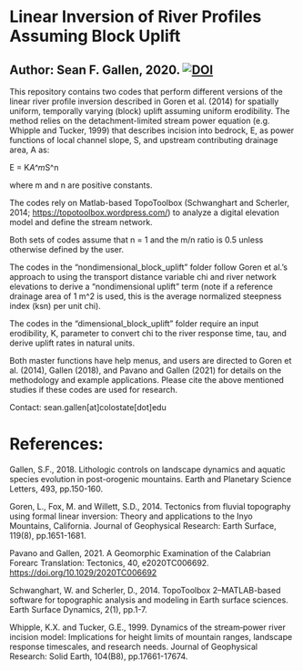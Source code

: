 # Linear Inversion of River Profiles Assuming Block Uplift

## Author: Sean F. Gallen, 2020. [![DOI](https://zenodo.org/badge/314364091.svg)](https://zenodo.org/badge/latestdoi/314364091)

This repository contains two codes that perform different versions of the linear river profile inversion described in Goren et al. (2014) for spatially uniform, temporally varying (block) uplift assuming uniform erodibility. The method relies on the detachment-limited stream power equation (e.g. Whipple and Tucker, 1999) that describes incision into bedrock, E, as power functions of local channel slope, S, and upstream contributing drainage area, A as:

E = K*A^m*S^n

where m and n are positive constants.

The codes rely on Matlab-based TopoToolbox (Schwanghart and Scherler, 2014; https://topotoolbox.wordpress.com/) to analyze a digital elevation model and define the stream network.

Both sets of codes assume that n = 1 and the m/n ratio is 0.5 unless otherwise defined by the user.

The codes in the “nondimensional_block_uplift” folder follow Goren et al.’s approach to using the transport distance variable chi and river network elevations to derive a “nondimensional uplift” term (note if a reference drainage area of 1 m^2 is used, this is the average normalized steepness index (ksn) per unit chi).

The codes in the “dimensional_block_uplift” folder require an input erodibility, K, parameter to convert chi to the river response time, tau, and derive uplift rates in natural units.

Both master functions have help menus, and users are directed to Goren et al. (2014), Gallen (2018), and Pavano and Gallen (2021) for details on the methodology and example applications. Please cite the above mentioned studies if these codes are used for research.

Contact:
sean.gallen[at]colostate[dot]edu

# References:

Gallen, S.F., 2018. Lithologic controls on landscape dynamics and aquatic species evolution in post-orogenic mountains. Earth and Planetary Science Letters, 493, pp.150-160.

Goren, L., Fox, M. and Willett, S.D., 2014. Tectonics from fluvial topography using formal linear inversion: Theory and applications to the Inyo Mountains, California. Journal of Geophysical Research: Earth Surface, 119(8), pp.1651-1681.

Pavano and Gallen, 2021. A Geomorphic Examination of the Calabrian Forearc Translation: Tectonics, 40, e2020TC006692. https://doi.org/10.1029/2020TC006692

Schwanghart, W. and Scherler, D., 2014. TopoToolbox 2–MATLAB-based software for topographic analysis and modeling in Earth surface sciences. Earth Surface Dynamics, 2(1), pp.1-7.

Whipple, K.X. and Tucker, G.E., 1999. Dynamics of the stream‐power river incision model: Implications for height limits of mountain ranges, landscape response timescales, and research needs. Journal of Geophysical Research: Solid Earth, 104(B8), pp.17661-17674.
